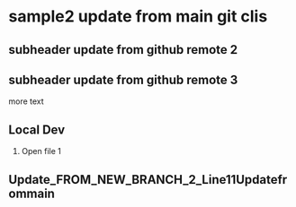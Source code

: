 # sample2 update from main git clis

## subheader update from github remote 2
## subheader update from github remote 3

more text

## Local Dev

1. Open file 1

## Update_FROM_NEW_BRANCH_2_Line11Updatefrommain